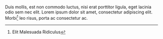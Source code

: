Duis mollis, est non commodo luctus, nisi erat porttitor ligula, eget lacinia
odio sem nec elit. Lorem ipsum dolor sit amet, consectetur adipiscing elit.
Morbi[^note1] leo risus, porta ac consectetur ac.

[^note1]: Elit Malesuada Ridiculus

